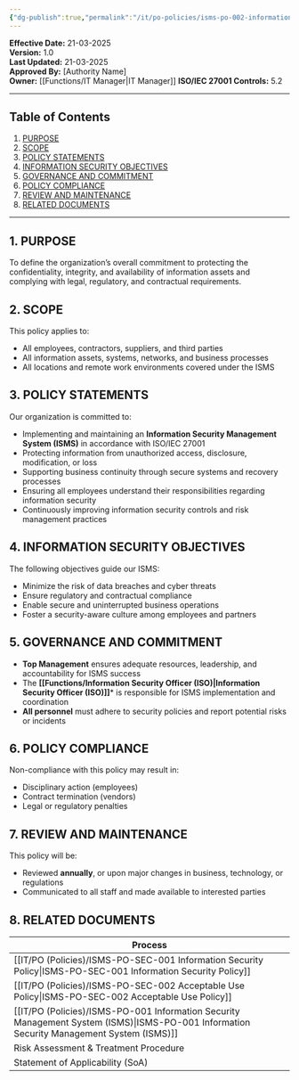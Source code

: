 ```yaml
---
{"dg-publish":true,"permalink":"/it/po-policies/isms-po-002-information-security-policy/","tags":["policy"]}
---
```


 
**Effective Date:** 21-03-2025  
**Version:** 1.0  
**Last Updated:** 21-03-2025  
**Approved By:** [Authority Name]  
**Owner:** [[Functions/IT Manager\|IT Manager]]
**ISO/IEC 27001 Controls:** 5.2

---
## **Table of Contents**  
1. [PURPOSE](#purpose)  
2. [SCOPE](#scope)  
3. [POLICY STATEMENTS](#policy-statement)  
4. [INFORMATION SECURITY OBJECTIVES](#information-security-objectives)  
5. [GOVERNANCE AND COMMITMENT](#dmarc)  
6. [POLICY COMPLIANCE](#responsibilities)  
7. [REVIEW AND MAINTENANCE](#compliance)  
8. [RELATED DOCUMENTS](#registrations)  

---
## **1. PURPOSE**  
To define the organization’s overall commitment to protecting the confidentiality, integrity, and availability of information assets and complying with legal, regulatory, and contractual requirements.
## **2. SCOPE**
This policy applies to:
- All employees, contractors, suppliers, and third parties
- All information assets, systems, networks, and business processes
- All locations and remote work environments covered under the ISMS
## **3. POLICY STATEMENTS** 
 Our organization is committed to:
- Implementing and maintaining an **Information Security Management System (ISMS)** in accordance with ISO/IEC 27001
- Protecting information from unauthorized access, disclosure, modification, or loss
- Supporting business continuity through secure systems and recovery processes
- Ensuring all employees understand their responsibilities regarding information security
- Continuously improving information security controls and risk management practices
## **4. INFORMATION SECURITY OBJECTIVES**
The following objectives guide our ISMS:
- Minimize the risk of data breaches and cyber threats
- Ensure regulatory and contractual compliance
- Enable secure and uninterrupted business operations
- Foster a security-aware culture among employees and partners
## **5. GOVERNANCE AND COMMITMENT**
- **Top Management** ensures adequate resources, leadership, and accountability for ISMS success
- The **[[Functions/Information Security Officer (ISO)\|Information Security Officer (ISO)]]*** is responsible for ISMS implementation and coordination
- **All personnel** must adhere to security policies and report potential risks or incidents
## **6. POLICY COMPLIANCE**
Non-compliance with this policy may result in:
- Disciplinary action (employees)
- Contract termination (vendors)
- Legal or regulatory penalties
## **7. REVIEW AND MAINTENANCE**
This policy will be:
- Reviewed **annually**, or upon major changes in business, technology, or regulations
- Communicated to all staff and made available to interested parties
## **8. RELATED DOCUMENTS**

| Process                                                       |
| ------------------------------------------------------------- |
| [[IT/PO (Policies)/ISMS-PO-SEC-001 Information Security Policy\|ISMS-PO-SEC-001 Information Security Policy]]               |
| [[IT/PO (Policies)/ISMS-PO-SEC-002 Acceptable Use Policy\|ISMS-PO-SEC-002 Acceptable Use Policy]]                     |
| [[IT/PO (Policies)/ISMS-PO-001 Information Security Management System (ISMS)\|ISMS-PO-001 Information Security Management System (ISMS)]] |
| Risk Assessment & Treatment Procedure                         |
| Statement of Applicability (SoA)                              |








